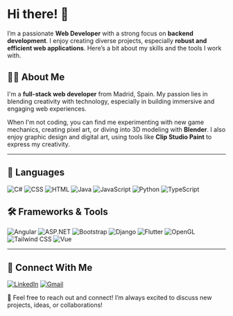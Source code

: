 # Hi there! 👋

I’m a passionate **Web Developer** with a strong focus on **backend development**. I enjoy creating diverse projects, especially **robust and efficient web applications**. Here’s a bit about my skills and the tools I work with.
## 👨‍💻 About Me

I'm a **full-stack web developer** from Madrid, Spain. My passion lies in blending creativity with technology, especially in building immersive and engaging web experiences.

When I'm not coding, you can find me experimenting with new game mechanics, creating pixel art, or diving into 3D modeling with **Blender**. I also enjoy graphic design and digital art, using tools like **Clip Studio Paint** to express my creativity.

---

## 🚀 Languages
![C#](https://img.shields.io/badge/C%23-239120?style=for-the-badge&logo=c-sharp&logoColor=white)
![CSS](https://img.shields.io/badge/CSS3-1572B6?style=for-the-badge&logo=css3&logoColor=white)
![HTML](https://img.shields.io/badge/HTML5-E34F26?style=for-the-badge&logo=html5&logoColor=white)
![Java](https://img.shields.io/badge/Java-ED8B00?style=for-the-badge&logo=java&logoColor=white)
![JavaScript](https://img.shields.io/badge/JavaScript-F7DF1E?style=for-the-badge&logo=javascript&logoColor=black)
![Python](https://img.shields.io/badge/Python-3776AB?style=for-the-badge&logo=python&logoColor=white)
![TypeScript](https://img.shields.io/badge/TypeScript-3178C6?style=for-the-badge&logo=typescript&logoColor=white)

## 🛠️ Frameworks & Tools
![Angular](https://img.shields.io/badge/Angular-DD0031?style=for-the-badge&logo=angular&logoColor=white)
![ASP.NET](https://img.shields.io/badge/ASP.NET-5C2D91?style=for-the-badge&logo=dotnet&logoColor=white)
![Bootstrap](https://img.shields.io/badge/Bootstrap-7952B3?style=for-the-badge&logo=bootstrap&logoColor=white)
![Django](https://img.shields.io/badge/Django-092E20?style=for-the-badge&logo=django&logoColor=white)
![Flutter](https://img.shields.io/badge/Flutter-02569B?style=for-the-badge&logo=flutter&logoColor=white)
![OpenGL](https://img.shields.io/badge/OpenGL-5586A4?style=for-the-badge&logo=opengl&logoColor=white)
![Tailwind CSS](https://img.shields.io/badge/Tailwind_CSS-38B2AC?style=for-the-badge&logo=tailwind-css&logoColor=white)
![Vue](https://img.shields.io/badge/Vue.js-4FC08D?style=for-the-badge&logo=vue.js&logoColor=white)



---

## 🤝 Connect With Me
[![LinkedIn](https://img.shields.io/badge/LinkedIn-0A66C2?style=for-the-badge&logo=linkedin&logoColor=white)](linkedin.com/in/david-burgos-carpeño-5ab797220)
[![Gmail](https://img.shields.io/badge/Gmail-D14836?style=for-the-badge&logo=gmail&logoColor=white)](mailto:dburgoscarpeno@gmail.com)

💬 Feel free to reach out and connect! I’m always excited to discuss new projects, ideas, or collaborations!
